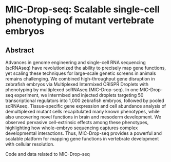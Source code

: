 #  MIC-Drop-seq: Scalable single-cell phenotyping of mutant vertebrate embryos

## Abstract

Advances in genome engineering and single-cell RNA sequencing (scRNAseq) have revolutionized the ability to precisely map gene functions, yet scaling these techniques for large-scale genetic screens in animals remains challenging. We combined high-throughput gene disruption in zebrafish embryos via Multiplexed Intermixed CRISPR Droplets with phenotyping by multiplexed scRNAseq (MIC-Drop-seq). In one MIC-Drop-seq experiment, we intermixed and injected droplets targeting 50 transcriptional regulators into 1,000 zebrafish embryos, followed by pooled scRNAseq. Tissue-specific gene expression and cell abundance analysis of demultiplexed mutant cells recapitulated many known phenotypes, while also uncovering novel functions in brain and mesoderm development. We observed pervasive cell-extrinsic effects among these phenotypes, highlighting how whole-embryo sequencing captures complex developmental interactions. Thus, MIC-Drop-seq provides a powerful and scalable platform for mapping gene functions in vertebrate development with cellular resolution.

Code and data related to MIC-Drop-seq 
